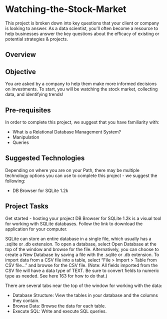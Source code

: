 # Watching-the-Stock-Market

This project is broken down into key questions that your client or company is looking to answer. As a data scientist, you’ll often become a resource to help businesses answer the key questions about the efficacy of existing or potential strategies & projects.

## Overview
## Objective
You are asked by a company to help them make more informed decisions on investments. To start, you will be watching the stock market, collecting data, and identifying trends!

## Pre-requisites
In order to complete this project, we suggest that you have familiarity with:

* What is a Relational Database Management System? 
* Manipulation 
* Queries 
## Suggested Technologies

Depending on where you are on your Path, there may be multiple technology options you can use to complete this project - we suggest the following:

* DB Browser for SQLite 1.2k

## Project Tasks
Get started - hosting your project
DB Browser for SQLite 1.2k is a visual tool for working with SQLite databases. Follow the link to download the application for your computer.



SQLite can store an entire database in a single file, which usually has a .sqlite or .db extension. To open a database, select Open Database at the top of the window and browse for the file. Alternatively, you can choose to create a New Database by saving a file with the .sqlite or .db extension.
To import data from a CSV file into a table, select “File > Import > Table from CSV file…” and browse for the CSV file. (Note: All fields imported from the CSV file will have a data type of TEXT. Be sure to convert fields to numeric type as needed. See here 163 for how to do that.)


There are several tabs near the top of the window for working with the data:

* Database Structure: View the tables in your database and the columns they contain.
* Browse Data: Browse the data for each table.
* Execute SQL: Write and execute SQL queries.
